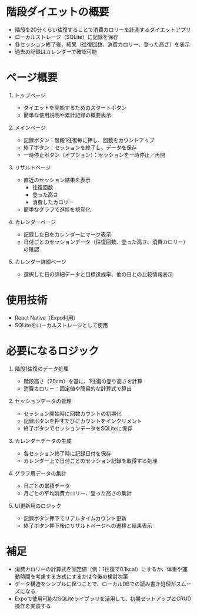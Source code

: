 # 階段ダイエットの概要
- 階段を20分くらい往復することで消費カロリーを計測するダイエットアプリ
- ローカルストレージ（SQLite）に記録を保存
- 各セッション終了後、結果（往復回数、消費カロリー、登った高さ）を表示
- 過去の記録はカレンダーで確認可能

# ページ概要
1. トップページ  
   - ダイエットを開始するためのスタートボタン
   - 簡単な使用説明や累計記録の概要表示

2. メインページ  
   - 記録ボタン：階段1往復毎に押し、回数をカウントアップ
   - 終了ボタン：セッションを終了し、データを保存
   - 一時停止ボタン（オプション）：セッションを一時停止／再開

3. リザルトページ  
   - 直近のセッション結果を表示  
     - 往復回数  
     - 登った高さ  
     - 消費したカロリー  
   - 簡単なグラフで進捗を視覚化

4. カレンダーページ  
   - 記録した日をカレンダーにマーク表示  
   - 日付ごとのセッションデータ（往復回数、登った高さ、消費カロリー）の確認

5. カレンダー詳細ページ  
   - 選択した日の詳細データと目標達成率、他の日との比較情報表示

# 使用技術
- React Native（Expo利用）
- SQLiteをローカルストレージとして使用

# 必要になるロジック
1. 階段1往復のデータ処理  
   - 階段高さ（20cm）を基に、1往復の登り高さを計算
   - 消費カロリー：固定値や簡易的な計算式で算出

2. セッションデータの管理  
   - セッション開始時に回数カウントの初期化  
   - 記録ボタンを押すたびにカウントをインクリメント  
   - 終了ボタンでセッションデータをSQLiteに保存

3. カレンダーデータの生成  
   - 各セッション終了時に記録日付を保存  
   - カレンダー上で日付ごとのセッション記録を取得する処理

4. グラフ用データの集計  
   - 日ごとの累積データ  
   - 月ごとの平均消費カロリー、登った高さの集計

5. UI更新用のロジック  
   - 記録ボタン押下でリアルタイムカウント更新  
   - 終了ボタン押下後にリザルトページへの遷移と結果表示

# 補足
- 消費カロリーの計算式を固定値（例：1往復で0.1kcal）にするか、体重や運動時間を考慮する方式にするかは今後の検討次第
- データ構造をシンプルに保つことで、ローカルDBでの読み書き処理がスムーズになる
- Expoで使用可能なSQLiteライブラリを活用して、初期セットアップとCRUD操作を実装する